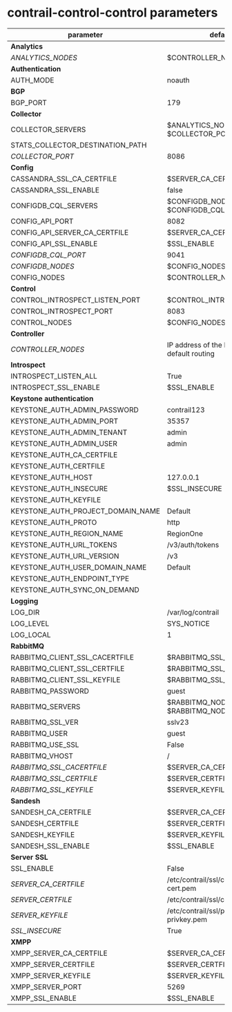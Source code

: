 # contrail-control-control parameters

| parameter                         | default                                        |
| --------------------------------- | ---------------------------------------------- |
| **Analytics**                     |                                                |
| *ANALYTICS_NODES*                 | $CONTROLLER_NODES                              |
| **Authentication**                |                                                |
| AUTH_MODE                         | noauth                                         |
| **BGP**                           |                                                |
| BGP_PORT                          | 179                                            |
| **Collector**                     |                                                |
| COLLECTOR_SERVERS                 | $ANALYTICS_NODES with $COLLECTOR_PORT          |
| STATS_COLLECTOR_DESTINATION_PATH  |                                                |
| *COLLECTOR_PORT*                  | 8086                                           |
| **Config**                        |                                                |
| CASSANDRA_SSL_CA_CERTFILE         | $SERVER_CA_CERTFILE                            |
| CASSANDRA_SSL_ENABLE              | false                                          |
| CONFIGDB_CQL_SERVERS              | $CONFIGDB_NODES with $CONFIGDB_CQL_PORT        |
| CONFIG_API_PORT                   | 8082                                           |
| CONFIG_API_SERVER_CA_CERTFILE     | $SERVER_CA_CERTFILE                            |
| CONFIG_API_SSL_ENABLE             | $SSL_ENABLE                                    |
| *CONFIGDB_CQL_PORT*               | 9041                                           |
| *CONFIGDB_NODES*                  | $CONFIG_NODES                                  |
| CONFIG_NODES                      | $CONTROLLER_NODES                              |
| **Control**                       |                                                |
| CONTROL_INTROSPECT_LISTEN_PORT    | $CONTROL_INTROSPECT_PORT                       |
| CONTROL_INTROSPECT_PORT           | 8083                                           |
| CONTROL_NODES                     | $CONFIG_NODES                                  |
| **Controller**                    |                                                |
| *CONTROLLER_NODES*                | IP address of the NIC performs default routing |
| **Introspect**                    |                                                |
| INTROSPECT_LISTEN_ALL             | True                                           |
| INTROSPECT_SSL_ENABLE             | $SSL_ENABLE                                    |
| **Keystone authentication**       |                                                |
| KEYSTONE_AUTH_ADMIN_PASSWORD      | contrail123                                    |
| KEYSTONE_AUTH_ADMIN_PORT          | 35357                                          |
| KEYSTONE_AUTH_ADMIN_TENANT        | admin                                          |
| KEYSTONE_AUTH_ADMIN_USER          | admin                                          |
| KEYSTONE_AUTH_CA_CERTFILE         |                                                |
| KEYSTONE_AUTH_CERTFILE            |                                                |
| KEYSTONE_AUTH_HOST                | 127.0.0.1                                      |
| KEYSTONE_AUTH_INSECURE            | $SSL_INSECURE                                  |
| KEYSTONE_AUTH_KEYFILE             |                                                |
| KEYSTONE_AUTH_PROJECT_DOMAIN_NAME | Default                                        |
| KEYSTONE_AUTH_PROTO               | http                                           |
| KEYSTONE_AUTH_REGION_NAME         | RegionOne                                      |
| KEYSTONE_AUTH_URL_TOKENS          | /v3/auth/tokens                                |
| KEYSTONE_AUTH_URL_VERSION         | /v3                                            |
| KEYSTONE_AUTH_USER_DOMAIN_NAME    | Default                                        |
| KEYSTONE_AUTH_ENDPOINT_TYPE       |                                                |
| KEYSTONE_AUTH_SYNC_ON_DEMAND      |                                                |
| **Logging**                       |                                                |
| LOG_DIR                           | /var/log/contrail                              |
| LOG_LEVEL                         | SYS_NOTICE                                     |
| LOG_LOCAL                         | 1                                              |
| **RabbitMQ**                      |                                                |
| RABBITMQ_CLIENT_SSL_CACERTFILE    | $RABBITMQ_SSL_CACERTFILE                       |
| RABBITMQ_CLIENT_SSL_CERTFILE      | $RABBITMQ_SSL_CERTFILE                         |
| RABBITMQ_CLIENT_SSL_KEYFILE       | $RABBITMQ_SSL_KEYFILE                          |
| RABBITMQ_PASSWORD                 | guest                                          |
| RABBITMQ_SERVERS                  | $RABBITMQ_NODES with $RABBITMQ_NODE_PORT       |
| RABBITMQ_SSL_VER                  | sslv23                                         |
| RABBITMQ_USER                     | guest                                          |
| RABBITMQ_USE_SSL                  | False                                          |
| RABBITMQ_VHOST                    | /                                              |
| *RABBITMQ_SSL_CACERTFILE*         | $SERVER_CA_CERTFILE                            |
| *RABBITMQ_SSL_CERTFILE*           | $SERVER_CERTFILE                               |
| *RABBITMQ_SSL_KEYFILE*            | $SERVER_KEYFILE                                |
| **Sandesh**                       |                                                |
| SANDESH_CA_CERTFILE               | $SERVER_CA_CERTFILE                            |
| SANDESH_CERTFILE                  | $SERVER_CERTFILE                               |
| SANDESH_KEYFILE                   | $SERVER_KEYFILE                                |
| SANDESH_SSL_ENABLE                | $SSL_ENABLE                                    |
| **Server SSL**                    |                                                |
| SSL_ENABLE                        | False                                          |
| *SERVER_CA_CERTFILE*              | /etc/contrail/ssl/certs/ca-cert.pem            |
| *SERVER_CERTFILE*                 | /etc/contrail/ssl/certs/server.pem             |
| *SERVER_KEYFILE*                  | /etc/contrail/ssl/private/server-privkey.pem   |
| *SSL_INSECURE*                    | True                                           |
| **XMPP**                          |                                                |
| XMPP_SERVER_CA_CERTFILE           | $SERVER_CA_CERTFILE                            |
| XMPP_SERVER_CERTFILE              | $SERVER_CERTFILE                               |
| XMPP_SERVER_KEYFILE               | $SERVER_KEYFILE                                |
| XMPP_SERVER_PORT                  | 5269                                           |
| XMPP_SSL_ENABLE                   | $SSL_ENABLE                                    |

